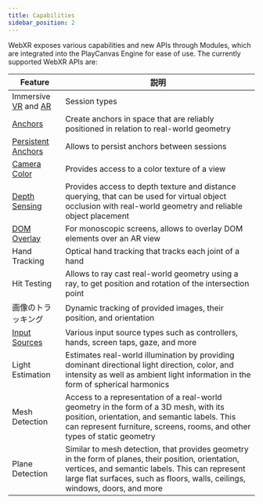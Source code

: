 ```yaml
---
title: Capabilities
sidebar_position: 2
---
```


WebXR exposes various capabilities and new APIs through Modules, which are integrated into the PlayCanvas Engine for ease of use. The currently supported WebXR APIs are:

| Feature              | 説明 |
|----------------------|-------------|
| Immersive [VR][1] and [AR][2] | Session types |
| [Anchors][4]         | Create anchors in space that are reliably positioned in relation to real-world geometry |
| [Persistent Anchors][5] | Allows to persist anchors between sessions |
| [Camera Color][6]    | Provides access to a color texture of a view |
| [Depth Sensing][8]        | Provides access to depth texture and distance querying, that can be used for virtual object occlusion with real-world geometry and reliable object placement |
| [DOM Overlay][7]     | For monoscopic screens, allows to overlay DOM elements over an AR view |
| Hand Tracking        | Optical hand tracking that tracks each joint of a hand |
| Hit Testing          | Allows to ray cast real-world geometry using a ray, to get position and rotation of the intersection point |
| 画像のトラッキング       | Dynamic tracking of provided images, their position, and orientation |
| [Input Sources][3]   | Various input source types such as controllers, hands, screen taps, gaze, and more |
| Light Estimation     | Estimates real-world illumination by providing dominant directional light direction, color, and intensity as well as ambient light information in the form of spherical harmonics |
| Mesh Detection       | Access to a representation of a real-world geometry in the form of a 3D mesh, with its position, orientation, and semantic labels. This can represent furniture, screens, rooms, and other types of static geometry |
| Plane Detection      | Similar to mesh detection, that provides geometry in the form of planes, their position, orientation, vertices, and semantic labels. This can represent large flat surfaces, such as floors, walls, ceilings, windows, doors, and more |

[1]: /user-manual/xr/vr/
[2]: /user-manual/xr/ar/
[3]: /user-manual/xr/input-sources/
[4]: /user-manual/xr/ar/anchors/
[5]: /user-manual/xr/ar/anchors/#persistence
[6]: /user-manual/xr/ar/camera-color/
[7]: /user-manual/xr/ar/dom-overlay/
[8]: /user-manual/xr/ar/depth-sensing/
